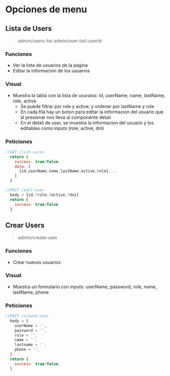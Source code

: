 # Opciones de menu

## Lista de Users
  > admin/users-list
  > admin/user-list/:userId
  ### Funciones
  - Ver la lista de usuarios de la página
  - Editar la informacion de los usuarios
  ### Visual
  - Muestra la tabla con la lista de usuraios: id, userName, name, lastName, role, active
    - Se puede filtrar por role y active; y ordenar por lastName y role
    - En cada fila hay un boton para editar la informacion del usuario que al presionar nos lleva al componente detail
    - En el detail de user, se muestra la informacion del usuario y los editables como inputs (role, active, dni)
  ### Peticiones
  ```js
  //GET /list-usres
    return {
      success: true/false,
      data: [
        {id,userName,name,lastName,active,role},...
      ]
    }

  //POST /edit-user
    body = {id,?role,?active,?dni}
    return {
      success: true/false
    }
  ```


## Crear Users
  > admin/create-user
  ### Funciones
  - Crear nuevos usuarios
  ### Visual
  - Muestra un formulario con inputs: userName, password, role, name, lastName, phone
  ### Peticiones
  ```js
  //POST /create-user
    body = {
      userName = '',
      password = '',
      role = '',
      name = '',
      lastname = '',
      phone = '',
    }
    return {
      success: true/false,
    }
  ```

